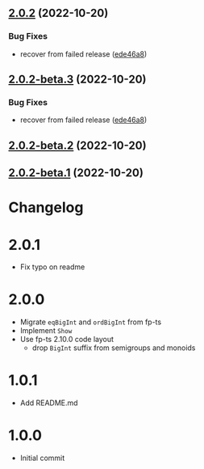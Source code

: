 ## [2.0.2](https://github.com/ericcrosson/fp-ts-bigint/compare/v2.0.1...v2.0.2) (2022-10-20)


### Bug Fixes

* recover from failed release ([ede46a8](https://github.com/ericcrosson/fp-ts-bigint/commit/ede46a876a90d17d7fb52c29d5b1ffa254556f17))

## [2.0.2-beta.3](https://github.com/ericcrosson/fp-ts-bigint/compare/v2.0.2-beta.2...v2.0.2-beta.3) (2022-10-20)


### Bug Fixes

* recover from failed release ([ede46a8](https://github.com/ericcrosson/fp-ts-bigint/commit/ede46a876a90d17d7fb52c29d5b1ffa254556f17))

## [2.0.2-beta.2](https://github.com/ericcrosson/fp-ts-bigint/compare/v2.0.2-beta.1...v2.0.2-beta.2) (2022-10-20)

## [2.0.2-beta.1](https://github.com/ericcrosson/fp-ts-bigint/compare/v2.0.1...v2.0.2-beta.1) (2022-10-20)

# Changelog

# 2.0.1

- Fix typo on readme

# 2.0.0

- Migrate `eqBigInt` and `ordBigInt` from fp-ts
- Implement `Show`
- Use fp-ts 2.10.0 code layout
  - drop `BigInt` suffix from semigroups and monoids

# 1.0.1

- Add README.md

# 1.0.0

- Initial commit
